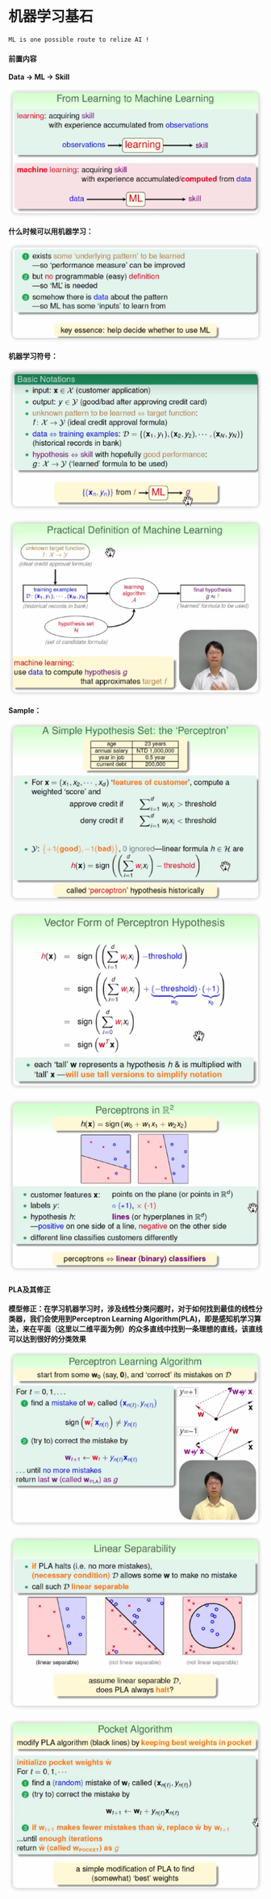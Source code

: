 # 机器学习基石



```
ML is one possible route to relize AI !
```



#### 前置内容

**Data -> ML -> Skill**

![image-20221227214333552](Machine%20Learning.assets/image-20221227214333552.png)



**什么时候可以用机器学习：**

![image-20221227215626463](Machine%20Learning.assets/image-20221227215626463.png)



**机器学习符号：**

![image-20230103230453147](Machine%20Learning.assets/image-20230103230453147.png)

![image-20230103231059501](Machine%20Learning.assets/image-20230103231059501.png)



**Sample：**

![image-20230109210601882](Machine%20Learning.assets/image-20230109210601882.png)

![image-20230109210838069](Machine%20Learning.assets/image-20230109210838069.png)

![image-20230109211255173](Machine%20Learning.assets/image-20230109211255173.png)

#### PLA及其修正

**模型修正：在学习机器学习时，涉及线性分类问题时，对于如何找到最佳的线性分类器，我们会使用到Perceptron Learning Algorithm(PLA)，即是感知机学习算法，来在平面（这里以二维平面为例）的众多直线中找到一条理想的直线，该直线可以达到很好的分类效果**

![image-20230109212145933](Machine%20Learning.assets/image-20230109212145933.png)

![image-20230110220418105](Machine%20Learning.assets/image-20230110220418105.png)

![image-20230110222734256](Machine%20Learning.assets/image-20230110222734256.png)















